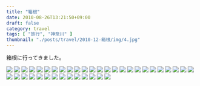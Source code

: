 ```yaml
---
title: "箱根"
date: 2010-08-26T13:21:50+09:00
draft: false
category: travel
tags: [ "旅行", "神奈川" ]
thumbnail: "./posts/travel/2010-12-箱根/img/4.jpg"
---
```

箱根に行ってきました。  

<!--more-->
![](./img/1.jpg)
![](./img/2.jpg)
![](./img/3.jpg)
![](./img/4.jpg)
![](./img/5.jpg)
![](./img/6.jpg)
![](./img/7.jpg)
![](./img/8.jpg)
![](./img/9.jpg)
![](./img/10.jpg)
![](./img/11.jpg)
![](./img/12.jpg)
![](./img/13.jpg)
![](./img/14.jpg)
![](./img/15.jpg)
![](./img/16.jpg)
![](./img/17.jpg)
![](./img/18.jpg)
![](./img/19.jpg)
![](./img/20.jpg)
![](./img/21.jpg)
![](./img/22.jpg)
![](./img/23.jpg)
![](./img/24.jpg)
![](./img/25.jpg)
![](./img/26.jpg)
![](./img/27.jpg)
![](./img/28.jpg)
![](./img/29.jpg)
![](./img/30.jpg)
![](./img/31.jpg)
![](./img/32.jpg)
![](./img/33.jpg)
![](./img/34.jpg)
![](./img/35.jpg)
![](./img/36.jpg)
![](./img/37.jpg)
![](./img/38.jpg)
![](./img/39.jpg)